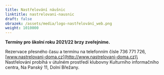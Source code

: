 ```yaml
---
title: Nastřelování náušnic
linktitle: nastrelovani-nausnic
draft: false
obrazek: /assets/media/logo-nastřelování_web.png
weight: 1010000
---
```

**Termíny pro školní roku 2021/22 brzy zveřejníme.**

Rezervace přesného času a termínu na telefonním čísle 736 771 726, [www.nastrelovani-doma.cz](http://www.nastrelovani-doma.cz)\
Nastřelování probíhá v útulném prostředí klubovny Kulturního informačního centra, Na Panský 11, Dolní Břežany.